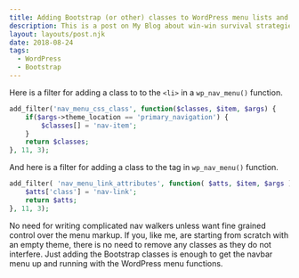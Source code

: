 ```yaml
---
title: Adding Bootstrap (or other) classes to WordPress menu lists and links
description: This is a post on My Blog about win-win survival strategies.
layout: layouts/post.njk
date: 2018-08-24
tags:
  - WordPress
  - Bootstrap
---
```

Here is a filter for adding a class to to the `<li>` in a `wp_nav_menu()` function.

```php
add_filter('nav_menu_css_class', function($classes, $item, $args) {
    if($args->theme_location == 'primary_navigation') {
        $classes[] = 'nav-item';
    }
    return $classes;
}, 11, 3);
```

And here is a filter for adding a class to the <a> tag in `wp_nav_menu()` function.

```php
add_filter( 'nav_menu_link_attributes', function( $atts, $item, $args ) {
    $atts['class'] = 'nav-link';
    return $atts;
}, 11, 3);
```

No need for writing complicated nav walkers unless want fine grained control over the menu markup. If you, like me, are starting from scratch with an empty theme, there is no need to remove any classes as they do not interfere. Just adding the Bootstrap classes is enough to get the navbar menu up and running with the WordPress menu functions.